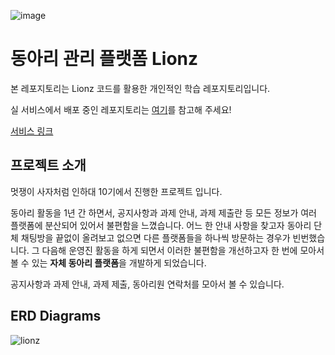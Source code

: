 ![image](https://github.com/YeKim1/lionz_study/assets/94509287/1938b42e-e235-4b63-aff2-331fdb452ed4)


# 동아리 관리 플랫폼 Lionz

본 레포지토리는 Lionz 코드를 활용한 개인적인 학습 레포지토리입니다.

실 서비스에서 배포 중인 레포지토리는 [여기](https://github.com/lionz-11/lionz_be)를 참고해 주세요!

[서비스 링크](https://lionz-inha.pages.dev/) 

## 프로젝트 소개

멋쟁이 사자처럼 인하대 10기에서 진행한 프로젝트 입니다.

동아리 활동을 1년 간 하면서, 공지사항과 과제 안내, 과제 제출란 등 모든 정보가 여러 플랫폼에 분산되어 있어서 불편함을 느꼈습니다. 어느 한 안내 사항을 찾고자 동아리 단체 채팅방을 끝없이 올려보고 없으면 다른 플랫폼들을 하나씩 방문하는 경우가 빈번했습니다. 그 다음해 운영진 활동을 하게 되면서 이러한 불편함을 개선하고자 한 번에 모아서 볼 수 있는 **자체 동아리 플랫폼**을 개발하게 되었습니다.

공지사항과 과제 안내, 과제 제출, 동아리원 연락처를 모아서 볼 수 있습니다. 

## ERD Diagrams

![lionz](https://github.com/YeKim1/lionz_study/assets/94509287/08b2ec17-12d6-4cfd-bd74-f7142f40b647)
